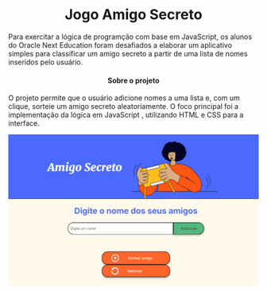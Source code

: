 <h1 align="center"> Jogo Amigo Secreto </h1>

Para exercitar a lógica de programção com base em JavaScript, os alunos do Oracle Next Education foram desafiados a elaborar um aplicativo simples para classificar um amigo secreto a partir de uma lista de nomes inseridos pelo usuário.

<h4 align="center"> 
    Sobre o projeto
</h4>
O projeto permite que o usuário adicione nomes a uma lista e, com um clique, sorteie um amigo secreto aleatoriamente. O foco principal foi a implementação da lógica em JavaScript , utilizando HTML e CSS para a interface.

![pag_inicial](assets/pag_inicial.png)
